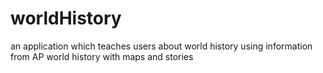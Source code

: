 # worldHistory
an application which teaches users about world history using information from AP world history with maps and stories
